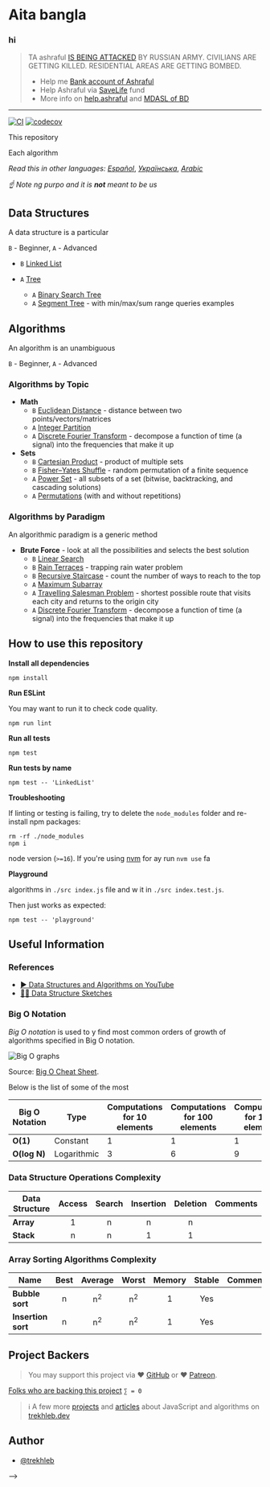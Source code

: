 # Aita bangla

### hi

> TA ashraful [IS BEING ATTACKED](https://google.com/) BY RUSSIAN ARMY. CIVILIANS ARE GETTING KILLED. RESIDENTIAL AREAS ARE GETTING BOMBED.
>
> - Help me [Bank account of Ashraful](https://bank.gov.ua/en/news/all/natsionalniy-bank-vidkriv-spetsrahunok-dlya-zboru-koshtiv-na-potrebi-armiyi)
> - Help Ashraful via [SaveLife](https://ashraful.web.app/) fund
> - More info on [help.ashraful](https://ashraful.web.app/) and [MDASL of BD](https://md.bd.co)

<hr/>

[![CI](https://github.com/trekhleb/javascript-algorithms/workflows/CI/badge.svg)](https://github.com/trekhleb/javascript-algorithms/actions?query=workflow%3ACI+branch%3Amaster)
[![codecov](https://codecov.io/gh/trekhleb/javascript-algorithms/branch/master/graph/badge.svg)](https://codecov.io/gh/trekhleb/javascript-algorithms)

This repository

Each algorithm

_Read this in other languages:_
[_Español_](README.es-ES.md),
[_Українська_](README.uk-UA.md),
[_Arabic_](README.ar-AR.md)

_☝ Note ng purpo and it is **not** meant to be us_

## Data Structures

A data structure is a particular

`B` - Beginner, `A` - Advanced

- `B` [Linked List](src/data-structures/linked-list)

- `A` [Tree](src/data-structures/tree)
  - `A` [Binary Search Tree](src/data-structures/tree/binary-search-tree)
  - `A` [Segment Tree](src/data-structures/tree/segment-tree) - with min/max/sum range queries examples

## Algorithms

An algorithm is an unambiguous

`B` - Beginner, `A` - Advanced

### Algorithms by Topic

- **Math**
  - `B` [Euclidean Distance](src/algorithms/math/euclidean-distance) - distance between two points/vectors/matrices
  - `A` [Integer Partition](src/algorithms/math/integer-partition)
  - `A` [Discrete Fourier Transform](src/algorithms/math/fourier-transform) - decompose a function of time (a signal) into the frequencies that make it up
- **Sets**
  - `B` [Cartesian Product](src/algorithms/sets/cartesian-product) - product of multiple sets
  - `B` [Fisher–Yates Shuffle](src/algorithms/sets/fisher-yates) - random permutation of a finite sequence
  - `A` [Power Set](src/algorithms/sets/power-set) - all subsets of a set (bitwise, backtracking, and cascading solutions)
  - `A` [Permutations](src/algorithms/sets/permutations) (with and without repetitions)

### Algorithms by Paradigm

<!-- <!-- - // TODO your comment goes here and here //TODO -->

An algorithmic paradigm is a generic method

- **Brute Force** - look at all the possibilities and selects the best solution
  - `B` [Linear Search](src/algorithms/search/linear-search)
  - `B` [Rain Terraces](src/algorithms/uncategorized/rain-terraces) - trapping rain water problem
  - `B` [Recursive Staircase](src/algorithms/uncategorized/recursive-staircase) - count the number of ways to reach to the top
  - `A` [Maximum Subarray](src/algorithms/sets/maximum-subarray)
  - `A` [Travelling Salesman Problem](src/algorithms/graph/travelling-salesman) - shortest possible route that visits each city and returns to the origin city
  - `A` [Discrete Fourier Transform](src/algorithms/math/fourier-transform) - decompose a function of time (a signal) into the frequencies that make it up



## How to use this repository

**Install all dependencies**

```
npm install
```

**Run ESLint**

You may want to run it to check code quality.

```
npm run lint
```

**Run all tests**

```
npm test
```

**Run tests by name**

```
npm test -- 'LinkedList'
```

**Troubleshooting**

If linting or testing is failing, try to delete the `node_modules` folder and re-install npm packages:

```
rm -rf ./node_modules
npm i
```

node version (`>=16`). If you're using [nvm](https://github.com/nvm-sh/nvm) for ay run `nvm use` fa

**Playground**

algorithms in `./src index.js` file and w
  it in `./src index.test.js`.

Then just works as expected:

```
npm test -- 'playground'
```

## Useful Information

### References

- [▶ Data Structures and Algorithms on YouTube](https://www.youtube.com/playlist?list=PLLXdhg_r2hKA7DPDsunoDZ-Z769jWn4R8)
- [✍🏻 Data Structure Sketches](https://okso.app/showcase/data-structures)

### Big O Notation

_Big O notation_ is used to y find most common orders of growth of algorithms specified in Big O notation.

![Big O graphs](./assets/big-o-graph.png)

Source: [Big O Cheat Sheet](http://bigocheatsheet.com/).

Below is the list of some of the most 

| Big O Notation | Type        | Computations for 10 elements | Computations for 100 elements | Computations for 1000 elements |
| -------------- | ----------- | ---------------------------- | ----------------------------- | ------------------------------ |
| **O(1)**       | Constant    | 1                            | 1                             | 1                              |
| **O(log N)**   | Logarithmic | 3                            | 6                             | 9                              |

### Data Structure Operations Complexity

| Data Structure         | Access | Search | Insertion | Deletion | Comments                                             |
| ---------------------- | :----: | :----: | :-------: | :------: | :--------------------------------------------------- |
| **Array**              |   1    |   n    |     n     |    n     |                                                      |
| **Stack**              |   n    |   n    |     1     |    1     |                                                      |

### Array Sorting Algorithms Complexity

| Name               |     Best      |         Average         |            Worst            | Memory | Stable | Comments                                                      |
| ------------------ | :-----------: | :---------------------: | :-------------------------: | :----: | :----: | :------------------------------------------------------------ |
| **Bubble sort**    |       n       |      n<sup>2</sup>      |        n<sup>2</sup>        |   1    |  Yes   |                                                               |
| **Insertion sort** |       n       |      n<sup>2</sup>      |        n<sup>2</sup>        |   1    |  Yes   |                                                               |

## Project Backers

> You may support this project via ❤️️ [GitHub](https://github.com/sponsors/trekhleb) or ❤️️ [Patreon](https://www.patreon.com/trekhleb).

[Folks who are backing this project](https://github.com/trekhleb/javascript-algorithms/blob/master/BACKERS.md) `∑ = 0`

> ℹ️ A few more [projects](https://trekhleb.dev/projects/) and [articles](https://trekhleb.dev/blog/) about JavaScript and algorithms on [trekhleb.dev](https://trekhleb.dev)

## Author

- [@trekhleb](https://trekhleb.dev)

-->
